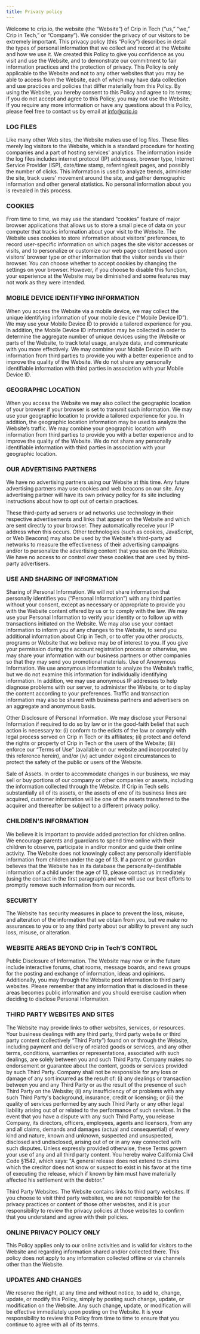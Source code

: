 ```yaml
---
title: Privacy policy
---
```


Welcome to crip.io, the website (the “Website”) of Crip in Tech (“us,” “we,” Crip in Tech,” or “Company”). We consider the privacy of our visitors to be extremely important. This privacy policy (this “Policy”) describes in detail the types of personal information that we collect and record at the Website and how we use it. We created this Policy to give you confidence as you visit and use the Website, and to demonstrate our commitment to fair information practices and the protection of privacy. This Policy is only applicable to the Website and not to any other websites that you may be able to access from the Website, each of which may have data collection and use practices and policies that differ materially from this Policy. By using the Website, you hereby consent to this Policy and agree to its terms; if you do not accept and agree to this Policy, you may not use the Website. If you require any more information or have any questions about this Policy, please feel free to contact us by email at info@crip.io

### LOG FILES

Like many other Web sites, the Website makes use of log files. These files merely log visitors to the Website, which is a standard procedure for hosting companies and a part of hosting services' analytics. The information inside the log files includes internet protocol (IP) addresses, browser type, Internet Service Provider (ISP), date/time stamp, referring/exit pages, and possibly the number of clicks. This information is used to analyze trends, administer the site, track users’ movement around the site, and gather demographic information and other general statistics. No personal information about you is revealed in this process.

### COOKIES

From time to time, we may use the standard “cookies” feature of major browser applications that allows us to store a small piece of data on your computer that tracks information about your visit to the Website. The Website uses cookies to store information about visitors' preferences, to record user-specific information on which pages the site visitor accesses or visits, and to personalize or customize our web page content based upon visitors' browser type or other information that the visitor sends via their browser. You can choose whether to accept cookies by changing the settings on your browser. However, if you choose to disable this function, your experience at the Website may be diminished and some features may not work as they were intended.

### MOBILE DEVICE IDENTIFYING INFORMATION

When you access the Website via a mobile device, we may collect the unique identifying information of your mobile device (“Mobile Device ID”). We may use your Mobile Device ID to provide a tailored experience for you. In addition, the Mobile Device ID information may be collected in order to determine the aggregate number of unique devices using the Website or parts of the Website, to track total usage, analyze data, and communicate with you more effectively. We may combine your Mobile Device ID with information from third parties to provide you with a better experience and to improve the quality of the Website. We do not share any personally identifiable information with third parties in association with your Mobile Device ID.

### GEOGRAPHIC LOCATION

When you access the Website we may also collect the geographic location of your browser if your browser is set to transmit such information. We may use your geographic location to provide a tailored experience for you. In addition, the geographic location information may be used to analyze the Website’s traffic. We may combine your geographic location with information from third parties to provide you with a better experience and to improve the quality of the Website. We do not share any personally identifiable information with third parties in association with your geographic location.

### OUR ADVERTISING PARTNERS

We have no advertising partners using our Website at this time. Any future advertising partners may use cookies and web beacons on our site. Any advertising partner will have its own privacy policy for its site including instructions about how to opt out of certain practices.

These third-party ad servers or ad networks use technology in their respective advertisements and links that appear on the Website and which are sent directly to your browser. They automatically receive your IP address when this occurs. Other technologies (such as cookies, JavaScript, or Web Beacons) may also be used by the Website's third-party ad networks to measure the effectiveness of their advertising campaigns and/or to personalize the advertising content that you see on the Website. We have no access to or control over these cookies that are used by third-party advertisers.

### USE AND SHARING OF INFORMATION

Sharing of Personal Information. We will not share information that personally identifies you (“Personal Information”) with any third parties without your consent, except as necessary or appropriate to provide you with the Website content offered by us or to comply with the law. We may use your Personal Information to verify your identity or to follow up with transactions initiated on the Website. We may also use your contact information to inform you of any changes to the Website, to send you additional information about Crip in Tech, or to offer you other products, programs or Website that we believe may be of interest to you. If you give your permission during the account registration process or otherwise, we may share your information with our business partners or other companies so that they may send you promotional materials. Use of Anonymous Information. We use anonymous information to analyze the Website’s traffic, but we do not examine this information for individually identifying information. In addition, we may use anonymous IP addresses to help diagnose problems with our server, to administer the Website, or to display the content according to your preferences. Traffic and transaction information may also be shared with business partners and advertisers on an aggregate and anonymous basis.

Other Disclosure of Personal Information. We may disclose your Personal Information if required to do so by law or in the good-faith belief that such action is necessary to: (i) conform to the edicts of the law or comply with legal process served on Crip in Tech or its affiliates; (ii) protect and defend the rights or property of Crip in Tech or the users of the Website; (iii) enforce our “Terms of Use” (available on our website and incorporated by this reference herein), and/or (iv) act under exigent circumstances to protect the safety of the public or users of the Website.

Sale of Assets. In order to accommodate changes in our business, we may sell or buy portions of our company or other companies or assets, including the information collected through the Website. If Crip in Tech sells substantially all of its assets, or the assets of one of its business lines are acquired, customer information will be one of the assets transferred to the acquirer and thereafter be subject to a different privacy policy.

### CHILDREN'S INFORMATION

We believe it is important to provide added protection for children online. We encourage parents and guardians to spend time online with their children to observe, participate in and/or monitor and guide their online activity. The Website does not knowingly collect any personally identifiable information from children under the age of 13\. If a parent or guardian believes that the Website has in its database the personally-identifiable information of a child under the age of 13, please contact us immediately (using the contact in the first paragraph) and we will use our best efforts to promptly remove such information from our records.

### SECURITY

The Website has security measures in place to prevent the loss, misuse, and alteration of the information that we obtain from you, but we make no assurances to you or to any third party about our ability to prevent any such loss, misuse, or alteration.

### WEBSITE AREAS BEYOND Crip in Tech’S CONTROL

Public Disclosure of Information. The Website may now or in the future include interactive forums, chat rooms, message boards, and news groups for the posting and exchange of information, ideas and opinions. Additionally, you may through the Website post information to third party websites. Please remember that any information that is disclosed in these areas becomes public information and you should exercise caution when deciding to disclose Personal Information.

### THIRD PARTY WEBSITES AND SITES

The Website may provide links to other websites, services, or resources. Your business dealings with any third party, third party website or third party content (collectively “Third Party”) found on or through the Website, including payment and delivery of related goods or services, and any other terms, conditions, warranties or representations, associated with such dealings, are solely between you and such Third Party. Company makes no endorsement or guarantee about the content, goods or services provided by such Third Party. Company shall not be responsible for any loss or damage of any sort incurred as the result of: (i) any dealings or transaction between you and any Third Party or as the result of the presence of such Third Party on the Website; (ii) any insufficiency of or problems with any such Third Party's background, insurance, credit or licensing; or (iii) the quality of services performed by any such Third Party or any other legal liability arising out of or related to the performance of such services. In the event that you have a dispute with any such Third Party, you release Company, its directors, officers, employees, agents and licensors, from any and all claims, demands and damages (actual and consequential) of every kind and nature, known and unknown, suspected and unsuspected, disclosed and undisclosed, arising out of or in any way connected with such disputes. Unless expressly provided otherwise, these Terms govern your use of any and all third party content. You hereby waive California Civil Code §1542, which says: "A general release does not extend to claims which the creditor does not know or suspect to exist in his favor at the time of executing the release, which if known by him must have materially affected his settlement with the debtor."

Third Party Websites. The Website contains links to third party websites. If you choose to visit third party websites, we are not responsible for the privacy practices or content of those other websites, and it is your responsibility to review the privacy policies at those websites to confirm that you understand and agree with their policies.

### ONLINE PRIVACY POLICY ONLY

This Policy applies only to our online activities and is valid for visitors to the Website and regarding information shared and/or collected there. This policy does not apply to any information collected offline or via channels other than the Website.

### UPDATES AND CHANGES

We reserve the right, at any time and without notice, to add to, change, update, or modify this Policy, simply by posting such change, update, or modification on the Website. Any such change, update, or modification will be effective immediately upon posting on the Website. It is your responsibility to review this Policy from time to time to ensure that you continue to agree with all of its terms.
